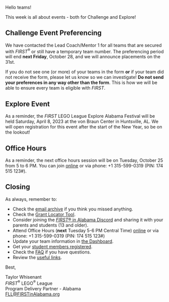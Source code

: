 Hello teams!

This week is all about events - both for Challenge and Explore!

## Challenge Event Preferencing

We have contacted the Lead Coach/Mentor 1 for all teams that are secured with *FIRST*<sup>&reg;</sup> or still have a temporary team number. The preferencing period will end **next Friday**, October 28, and we will announce placements on the 31st.

If you do not see one (or more) of your teams in the form **or** if your team did not receive the form, please let us know so we can investigate! **Do not send your preferences in any way other than the form**. This is how we will be able to ensure every team is eligible with *FIRST*.


## Explore Event

As a reminder, the *FIRST* LEGO League Explore Alabama Festival will be held Saturday, April 8, 2023 at the von Braun Center in Huntsville, AL. We will open registration for this event after the start of the New Year, so be on the lookout!


## Office Hours

As a reminder, the next office hours session will be on Tuesday, October 25 from 5 to 6 PM. You can join [online](https://meet.google.com/mso-yhrn-brp) or via phone: +1 315-599-0319 (PIN: 174 515 123#).


## Closing

As always, remember to:
- Check the [email archive](https://github.com/drewwhis/alabama-first-lego-league/tree/main/2022-2023/email-blasts) if you think you missed anything.
- Check the [Grant Locator Tool](https://www.firstinspires.org/robotics/team-grants).
- Consider joining the [*FIRST*&reg; in Alabama Discord](http://discord.gg/XfurbWERQ8) and sharing it with your parents and students (13 and older).
- Attend Office Hours (**next** Tuesday 5-6 PM Central Time) [online](https://meet.google.com/mso-yhrn-brp) or via phone: +1 315-599-0319 (PIN: 174 515 123#)
- Update your team information in [the Dashboard](https://my.firstinspires.org/Dashboard/).
- Get your [student members registered](https://www.firstinspires.org/resource-library/youth-registration-system).
- Check the [FAQ](https://github.com/drewwhis/alabama-first-lego-league/wiki/Frequently-Asked-Questions) if you have questions.
- Review the [useful links](https://github.com/drewwhis/alabama-first-lego-league/wiki/Useful-Links).


Best,
<p>
  Taylor Whisenant<br />
  <i>FIRST</i><sup>&reg;</sup> LEGO<sup>&reg;</sup> League<br />
  Program Delivery Partner - Alabama<br >
  <a href="mailto:fll@firstinalabama.org">FLL@FIRSTinAlabama.org</a>
</p>